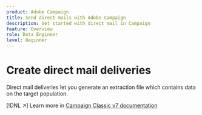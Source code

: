 ```yaml
---
product: Adobe Campaign
title: Send direct mails with Adobe Campaign
description: Get started with direct mail in Campaign
feature: Overview
role: Data Engineer
level: Beginner
---
```

# Create direct mail deliveries

Direct mail deliveries let you generate an extraction file which contains data on the target population.  

[!DNL :arrow_upper_right:] Learn more in [Campaign Classic v7 documentation](https://experienceleague.adobe.com/docs/campaign-classic/using/sending-messages/sending-direct-mail/about-direct-mail-channel.html)

